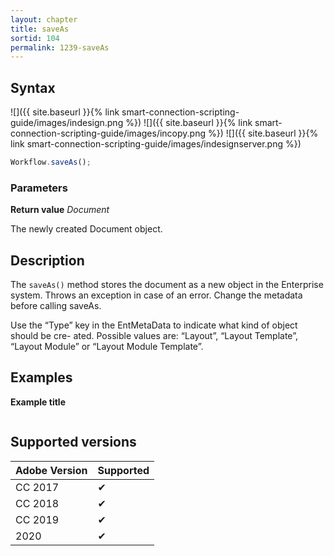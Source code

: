 ```yaml
---
layout: chapter
title: saveAs
sortid: 104
permalink: 1239-saveAs
---
```

## Syntax

![]({{ site.baseurl }}{% link smart-connection-scripting-guide/images/indesign.png %}) ![]({{ site.baseurl }}{% link smart-connection-scripting-guide/images/incopy.png %}) ![]({{ site.baseurl }}{% link smart-connection-scripting-guide/images/indesignserver.png %})
```javascript
Workflow.saveAs();
```

### Parameters

**Return value** *Document*

The newly created Document object.

## Description

The `saveAs()` method stores the document as a new object in the Enterprise system. Throws an exception in case of an error. Change the metadata before calling saveAs.

Use the “Type” key in the EntMetaData to indicate what kind of object should be cre- ated. Possible values are: “Layout”, “Layout Template”, “Layout Module” or “Layout Module Template”.

## Examples

**Example title**

```javascript

```

## Supported versions

| Adobe Version | Supported |
|---------------|-----------|
| CC 2017       | ✔         |
| CC 2018       | ✔         |
| CC 2019       | ✔         |
| 2020          | ✔         |